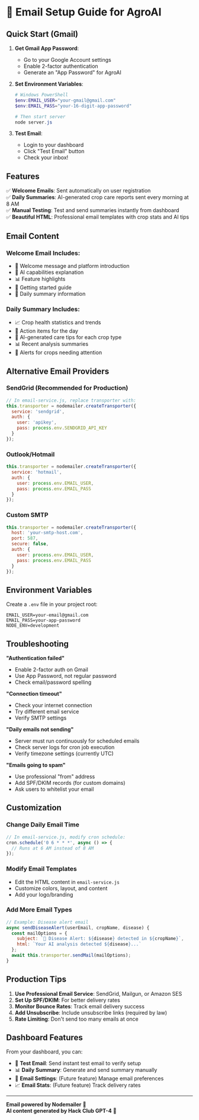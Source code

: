 # 📧 Email Setup Guide for AgroAI

## Quick Start (Gmail)

1. **Get Gmail App Password**:
   - Go to your Google Account settings
   - Enable 2-factor authentication
   - Generate an "App Password" for AgroAI

2. **Set Environment Variables**:
   ```powershell
   # Windows PowerShell
   $env:EMAIL_USER="your-gmail@gmail.com"
   $env:EMAIL_PASS="your-16-digit-app-password"
   
   # Then start server
   node server.js
   ```

3. **Test Email**:
   - Login to your dashboard
   - Click "Test Email" button
   - Check your inbox!

## Features

✅ **Welcome Emails**: Sent automatically on user registration  
✅ **Daily Summaries**: AI-generated crop care reports sent every morning at 8 AM  
✅ **Manual Testing**: Test and send summaries instantly from dashboard  
✅ **Beautiful HTML**: Professional email templates with crop stats and AI tips  

## Email Content

### Welcome Email Includes:
- 🌱 Welcome message and platform introduction
- 🤖 AI capabilities explanation
- 📊 Feature highlights
- 🚀 Getting started guide
- 📧 Daily summary information

### Daily Summary Includes:
- 📈 Crop health statistics and trends
- 🎯 Action items for the day
- 🤖 AI-generated care tips for each crop type
- 📊 Recent analysis summaries
- 🚨 Alerts for crops needing attention

## Alternative Email Providers

### SendGrid (Recommended for Production)
```javascript
// In email-service.js, replace transporter with:
this.transporter = nodemailer.createTransporter({
  service: 'sendgrid',
  auth: {
    user: 'apikey',
    pass: process.env.SENDGRID_API_KEY
  }
});
```

### Outlook/Hotmail
```javascript
this.transporter = nodemailer.createTransporter({
  service: 'hotmail',
  auth: {
    user: process.env.EMAIL_USER,
    pass: process.env.EMAIL_PASS
  }
});
```

### Custom SMTP
```javascript
this.transporter = nodemailer.createTransporter({
  host: 'your-smtp-host.com',
  port: 587,
  secure: false,
  auth: {
    user: process.env.EMAIL_USER,
    pass: process.env.EMAIL_PASS
  }
});
```

## Environment Variables

Create a `.env` file in your project root:

```env
EMAIL_USER=your-email@gmail.com
EMAIL_PASS=your-app-password
NODE_ENV=development
```

## Troubleshooting

**"Authentication failed"**
- Enable 2-factor auth on Gmail
- Use App Password, not regular password
- Check email/password spelling

**"Connection timeout"**
- Check your internet connection
- Try different email service
- Verify SMTP settings

**"Daily emails not sending"**
- Server must run continuously for scheduled emails
- Check server logs for cron job execution
- Verify timezone settings (currently UTC)

**"Emails going to spam"**
- Use professional "from" address
- Add SPF/DKIM records (for custom domains)
- Ask users to whitelist your email

## Customization

### Change Daily Email Time
```javascript
// In email-service.js, modify cron schedule:
cron.schedule('0 6 * * *', async () => {
  // Runs at 6 AM instead of 8 AM
});
```

### Modify Email Templates
- Edit the HTML content in `email-service.js`
- Customize colors, layout, and content
- Add your logo/branding

### Add More Email Types
```javascript
// Example: Disease alert email
async sendDiseaseAlert(userEmail, cropName, disease) {
  const mailOptions = {
    subject: `🚨 Disease Alert: ${disease} detected in ${cropName}`,
    html: `Your AI analysis detected ${disease}...`
  };
  await this.transporter.sendMail(mailOptions);
}
```

## Production Tips

1. **Use Professional Email Service**: SendGrid, Mailgun, or Amazon SES
2. **Set Up SPF/DKIM**: For better delivery rates
3. **Monitor Bounce Rates**: Track email delivery success
4. **Add Unsubscribe**: Include unsubscribe links (required by law)
5. **Rate Limiting**: Don't send too many emails at once

## Dashboard Features

From your dashboard, you can:
- 📧 **Test Email**: Send instant test email to verify setup
- 📊 **Daily Summary**: Generate and send summary manually
- 🔧 **Email Settings**: (Future feature) Manage email preferences
- 📈 **Email Stats**: (Future feature) Track delivery rates

---

**Email powered by Nodemailer** 📧  
**AI content generated by Hack Club GPT-4** 🤖
